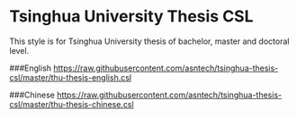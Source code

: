 # Tsinghua University Thesis CSL 
This style is for Tsinghua University thesis of bachelor, master and doctoral level.

###English
https://raw.githubusercontent.com/asntech/tsinghua-thesis-csl/master/thu-thesis-english.csl

###Chinese
https://raw.githubusercontent.com/asntech/tsinghua-thesis-csl/master/thu-thesis-chinese.csl
